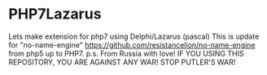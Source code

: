# PHP7Lazarus
 Lets make extension for php7 using Delphi/Lazarus (pascal)
 This is update for "no-name-engine" https://github.com/resistancelion/no-name-engine from php5 up to PHP7.
 p.s.
 From Russia with love!
 IF YOU USING THIS REPOSITORY, YOU ARE AGAINST ANY WAR!
 STOP PUTLER'S WAR!